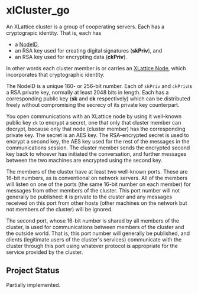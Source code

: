 <h1 class="libTop">xlCluster_go</h1>

An XLattice cluster is a group of cooperating servers.  Each has a
cryptograpic identity.  That is, each has

* a [ NodeID](https://jddixon.github.io/nodeID_go),
* an RSA key used for creating digital signatures (**skPriv**), and
* an RSA key used for encrypting data (**ckPriv**).

In other words each cluster member is
or carries an
[XLattice Node](https://jddixon.github.io/xlNode_go),
which incorporates that cryptographic identity.

The NodeID is a unique 160- or 256-bit number.
Each of `skPriv` and `ckPriv`is a RSA private key, normally
at least 2048 bits in length.  Each has a corresponding public key
(**sk** and **ck** respectively) which can be distributed freely without
compromising the secrecy of its private key counterpart.

You open communications with an XLattice node by using it well-known
public key `ck` to encrypt a secret, one that only that cluster member can
decrypt, because only that node (cluster member) has the corresponding private
key.  The secret is an AES key.  The RSA-encrypted secret is used to encrypt
a second key,
the AES key used for the rest of the messages in the communications session.
The cluster member sends the encrypted second key back to whoever has
initiated the conversation, and further messages between the two machines
are encrypted using the second key.

The members of the cluster have at least two well-known ports.  These
are 16-bit numbers, as is conventional on network servers.  All of the
members will listen on one of the ports (the same 16-bit number on each
member) for messages from other members of the cluster.  This port number
will not generally be published: it is private to the cluster and any
messages received on this port from other hosts (other machines on the
network but not members of the cluster) will be ignored.

The second port, whose 16-bit number is shared by all members of the cluster,
is used for communications between members of the cluster and the outside
world.  That is, this port number will generally be published, and clients
(legitimate users of the cluster's services) communicate with the cluster
through this port using whatever protocol is appropriate for the service
provided by the cluster.

## Project Status

Partially implemented.

